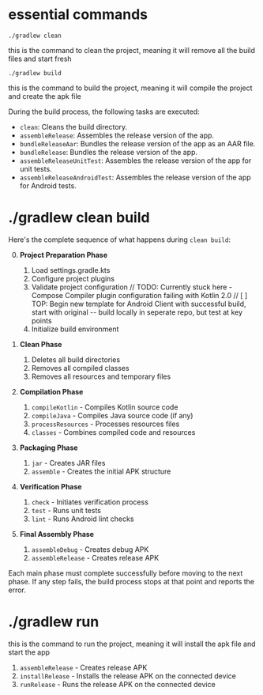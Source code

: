 # essential commands

```
./gradlew clean 
```
this is the command to clean the project, meaning it will remove all the build files and start fresh

```
./gradlew build
```

this is the command to build the project, meaning it will compile the project and create the apk file

During the build process, the following tasks are executed:

- `clean`: Cleans the build directory.
- `assembleRelease`: Assembles the release version of the app.
- `bundleReleaseAar`: Bundles the release version of the app as an AAR file.
- `bundleRelease`: Bundles the release version of the app.
- `assembleReleaseUnitTest`: Assembles the release version of the app for unit tests.
- `assembleReleaseAndroidTest`: Assembles the release version of the app for Android tests.


# ./gradlew clean build

Here's the complete sequence of what happens during `clean build`:

0. **Project Preparation Phase**
   1. Load settings.gradle.kts
   2. Configure project plugins
   3. Validate project configuration
   // TODO: Currently stuck here - Compose Compiler plugin configuration failing with Kotlin 2.0
   // [ ] TOP: Begin new template for Android Client with successful build, start with original -- build locally in seperate repo, but test at key points
   4. Initialize build environment

1. **Clean Phase**
   1. Deletes all build directories
   2. Removes all compiled classes
   3. Removes all resources and temporary files

2. **Compilation Phase**
   1. `compileKotlin` - Compiles Kotlin source code
   2. `compileJava` - Compiles Java source code (if any)
   3. `processResources` - Processes resources files
   4. `classes` - Combines compiled code and resources

3. **Packaging Phase**
   1. `jar` - Creates JAR files
   2. `assemble` - Creates the initial APK structure

4. **Verification Phase**
   1. `check` - Initiates verification process
   2. `test` - Runs unit tests
   3. `lint` - Runs Android lint checks

5. **Final Assembly Phase**
   1. `assembleDebug` - Creates debug APK
   2. `assembleRelease` - Creates release APK

Each main phase must complete successfully before moving to the next phase. If any step fails, the build process stops at that point and reports the error.

# ./gradlew run

this is the command to run the project, meaning it will install the apk file and start the app


1. `assembleRelease` - Creates release APK
2. `installRelease` - Installs the release APK on the connected device
3. `runRelease` - Runs the release APK on the connected device

